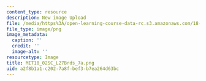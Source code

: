 ```yaml
---
content_type: resource
description: New image Upload
file: /media/https%3A/open-learning-course-data-rc.s3.amazonaws.com/18-02sc-multivariable-calculus-fall-2010/a2f8b1a1c2027a8fbef3b7ea264d63bc_MIT18_02SC_L27Brds_7a.png
file_type: image/png
image_metadata:
  caption: ''
  credit: ''
  image-alt: ''
resourcetype: Image
title: MIT18_02SC_L27Brds_7a.png
uid: a2f8b1a1-c202-7a8f-bef3-b7ea264d63bc
---
```

